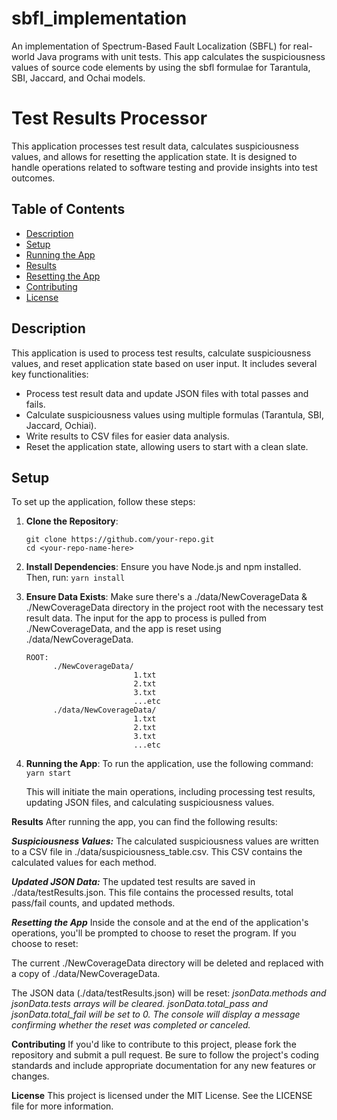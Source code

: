# sbfl_implementation
An implementation of Spectrum-Based Fault Localization (SBFL) for real-world Java programs with unit tests. This app calculates the suspiciousness values of source code elements by using the sbfl formulae for Tarantula, SBI, Jaccard, and Ochai models.

# Test Results Processor

This application processes test result data, calculates suspiciousness values, and allows for resetting the application state. It is designed to handle operations related to software testing and provide insights into test outcomes.

## Table of Contents
- [Description](#description)
- [Setup](#setup)
- [Running the App](#running-the-app)
- [Results](#results)
- [Resetting the App](#resetting-the-app)
- [Contributing](#contributing)
- [License](#license)

## Description
This application is used to process test results, calculate suspiciousness values, and reset application state based on user input. It includes several key functionalities:

- Process test result data and update JSON files with total passes and fails.
- Calculate suspiciousness values using multiple formulas (Tarantula, SBI, Jaccard, Ochiai).
- Write results to CSV files for easier data analysis.
- Reset the application state, allowing users to start with a clean slate.

## Setup
To set up the application, follow these steps:

1. **Clone the Repository**:
   ```
   git clone https://github.com/your-repo.git
   cd <your-repo-name-here>
   ```

2. **Install Dependencies**:
    Ensure you have Node.js and npm installed. Then, run:
    `yarn install`

3. **Ensure Data Exists**:
    Make sure there's a ./data/NewCoverageData & ./NewCoverageData directory in the project root with the necessary test result data. The input for the app to process is pulled from ./NewCoverageData, and the app is reset using ./data/NewCoverageData.
    ```
    ROOT:
          ./NewCoverageData/
                            1.txt
                            2.txt
                            3.txt
                            ...etc
          ./data/NewCoverageData/
                            1.txt
                            2.txt
                            3.txt
                            ...etc
    ```

4. **Running the App**:
    To run the application, use the following command:
    `yarn start`

    This will initiate the main operations, including processing test results, updating JSON files, and calculating suspiciousness values.

**Results**
After running the app, you can find the following results:

***Suspiciousness Values:***
The calculated suspiciousness values are written to a CSV file in ./data/suspiciousness_table.csv. This CSV contains the calculated values for each method.

***Updated JSON Data:***
The updated test results are saved in ./data/testResults.json. This file contains the processed results, total pass/fail counts, and updated methods.

***Resetting the App***
Inside the console and at the end of the application's operations, you'll be prompted to choose to reset the program. If you choose to reset:

The current ./NewCoverageData directory will be deleted and replaced with a copy of ./data/NewCoverageData.

The JSON data (./data/testResults.json) will be reset:
   _jsonData.methods and jsonData.tests arrays will be cleared.
    jsonData.total_pass and jsonData.total_fail will be set to 0.
    The console will display a message confirming whether the reset was completed or canceled._

**Contributing**
If you'd like to contribute to this project, please fork the repository and submit a pull request. Be sure to follow the project's coding standards and include appropriate documentation for any new features or changes.

**License**
This project is licensed under the MIT License. See the LICENSE file for more information.